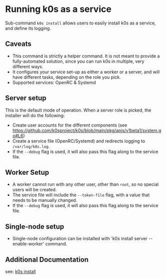# Running k0s as a service

Sub-command `k0s install` allows users to easily install k0s as a service, and define its logging.

## Caveats
* This command is strictly a helper command. It is not meant to provide a fully-automated solution, since you can run k0s in multiple, very different ways.
* It configures your service set-up as either a worker or a server, and will have different tasks, depending on the role you pick.
* Supported services: OpenRC & Systemd

## Server setup
This is the default mode of operation. When a server role is picked, the installer will do the following:

* Create user accounts for the different components (see https://github.com/k0sproject/k0s/blob/main/pkg/apis/v1beta1/system.go#L6)
* Create a service file (OpenRC/Systemd) and redirects logging to `/var/log/k0s.log`.
* If the `--debug` flag is used, it will also pass this flag along to the service file.

## Worker Setup
* A worker cannot run with any other user, other than `root`, so no special users will be created.
* The service file will include the `--token-file` flag, with a value that needs to be manually changed.
* If the `--debug` flag is used, it will also pass this flag along to the service file.

## Single-node setup
* Single-node configuration can be installed with 'k0s install server --enable-worker' command.

## Additional Documentation
see: [k0s install](cli/k0s_install.md)